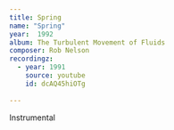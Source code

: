 ```yaml
---
title: Spring
name: "Spring"
year:  1992
album: The Turbulent Movement of Fluids
composer: Rob Nelson
recordingz:
  - year: 1991
    source: youtube
    id: dcAQ45hiOTg
 
---
```


Instrumental
